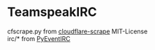# TeamspeakIRC
cfscrape.py from [cloudflare-scrape](https://github.com/Anorov/cloudflare-scrape) MIT-License  
irc/* from [PyEventIRC](https://github.com/Thor77/PyEventIRC)
